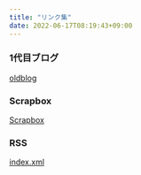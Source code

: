 ```yaml
---
title: "リンク集"
date: 2022-06-17T08:19:43+09:00
---
```


### 1代目ブログ

[oldblog](oldblog/)

### Scrapbox

[Scrapbox](https://scrapbox.io/soracqt)

### RSS

[index.xml](index.xml/)
